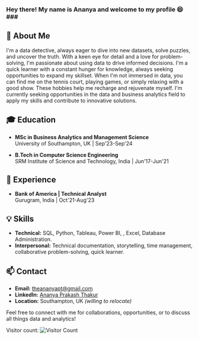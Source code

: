 ### Hey there! My name is Ananya and welcome to my profile 😄###

## 👋 About Me
I'm a data detective, always eager to dive into new datasets, solve puzzles, and uncover the truth. With a keen eye for detail and a love for problem-solving, I'm passionate about using data to drive informed decisions. I'm a quick learner with a constant hunger for knowledge, always seeking opportunities to expand my skillset. When I'm not immersed in data, you can find me on the tennis court, playing games, or simply relaxing with a good show. These hobbies help me recharge and rejuvenate myself. I'm currently seeking opportunities in the data and business analytics field to apply my skills and contribute to innovative solutions.

## 🎓 Education
- **MSc in Business Analytics and Management Science**  
  University of Southampton, UK | Sep'23-Sep'24
  
- **B.Tech in Computer Science Engineering**  
  SRM Institute of Science and Technology, India | Jun'17-Jun'21

## 💼 Experience
- **Bank of America | Technical Analyst**  
  Gurugram, India | Oct'21-Aug'23

## 💡 Skills
- **Technical:** SQL, Python, Tableau, Power BI, , Excel, Database Administration.
- **Interpersonal:** Technical documentation, storytelling, time management, collaborative problem-solving, quick learner.

## 📫 Contact
- **Email:** theananyapt@gmail.com
- **LinkedIn:** [Ananya Prakash Thakur](https://www.linkedin.com/in/ananyaprakashthakur/)
- **Location:** Southampton, UK _(willing to relocate)_

Feel free to connect with me for collaborations, opportunities, or to discuss all things data and analytics!

Visitor count: ![Visitor Count](https://profile-counter.glitch.me/{theananyapt}/count.svg)
